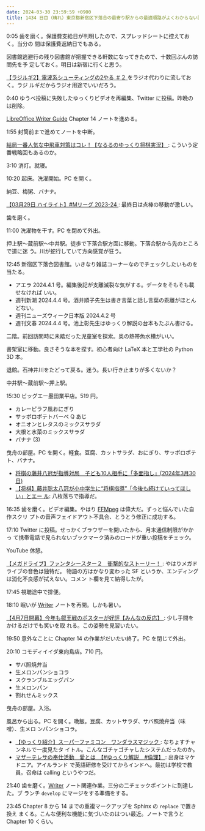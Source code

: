 ```yaml
---
date: 2024-03-30 23:59:59 +0900
title: 1434 日目（晴れ）東京都新宿区下落合の最寄り駅からの最適順路がよくわからない図書館
---
```


0:05 歯を磨く。保護費支給日が判明したので、スプレッドシートに控えておく。当分の
間は保護費返納日でもある。

図書館逃避行の残り図書館が把握できる軒数になってきたので、十数回ぶんの訪問先を予
定しておく。明日は新宿に行くと思う。

[【ラジルギ2】電波系シューティングの2やる ＃２
](https://www.youtube.com/watch?v=vk-T7caCczw) をラジオ代わりに流しておく。ラジ
ルギだからラジオ用途でいいだろう。

0:40 ゆうべ投稿に失敗したゆっくりビデオを再編集、Twitter に投稿。昨晩のは削除。
<blockquote class="twitter-tweet"
  data-conversation="none"
  data-theme="dark" data-media-max-width="640" data-align="center">
<a href="https://twitter.com/showa_yojyo/status/1773736050260885515"></a>
</blockquote>

[LibreOffice Writer Guide][Writer] Chapter 14 ノートを進める。

1:55 封筒前まで進めてノートを中断。

[結局一番人気な中飛車対策はコレ！【なるるのゆっくり将棋実況】
](https://www.youtube.com/watch?v=zKqmQ9BRWuo): こういう定番戦略回もあるのか。

3:10 消灯。就寝。

10:20 起床。洗濯開始。PC を開く。

納豆、梅粥、バナナ。

[【03月29日 ハイライト】#Mリーグ 2023-24
](https://www.youtube.com/watch?v=kESb3j9aWPo): 最終日は点棒の移動が激しい。

歯を磨く。

11:00 洗濯物を干す。PC を閉めて外出。

押上駅～蔵前駅～中井駅。徒歩で下落合駅方面に移動。下落合駅から先のところで道に迷
う。川が蛇行していて方向感覚が狂う。

12:45 新宿区下落合図書館。いきなり雑誌コーナーなのでチェックしたいものを当たる。

* アエラ 2024.4.1 号。編集後記が支離滅裂な気がする。データをそもそも載せなければ
  いい。
* 週刊新潮 2024.4.4 号。酒井順子先生は書き言葉と話し言葉の乖離がほとんどない。
* 週刊ニューズウィーク日本版 2024.4.2 号
* 週刊文春 2024.4.4 号。池上彰先生はゆっくり解説の台本もたぶん書ける。

二階。前回訪問時に未踏だった児童室を探索。奥の熱帯魚水槽がいい。

書架室に移動。良さそうな本を探す。初心者向け LaTeX 本と工学社の Python 3D 本。

退館。石神井川をたどって戻る。迷う。長い行き止まりが多くないか？

中井駅～蔵前駅～押上駅。

15:30 ビッグエー墨田業平店。519 円。

* カレーピラフ風おにぎり
* サッポロポテトバーベ Q あじ
* オニオンとレタスのミックスサラダ
* 大根と水菜のミックスサラダ
* バナナ (3)

曳舟の部屋。PC を開く。軽食。豆腐、カットサラダ、おにぎり、サッポロポテト、バナナ。

* [将棋の藤井八冠が指導対局　子ども10人相手に「多面指し」(2024年3月30日)
  ](https://www.youtube.com/watch?v=UbdbPiNFM0M)
* [【将棋】藤井聡太八冠が小中学生に“将棋指導”「今後も続けていってほしい」とエー
  ル](https://www.youtube.com/watch?v=Ftlpn825V6U): 八枚落ちで指導だ。

16:35 歯を磨く。ビデオ編集。やはり [FFMpeg] は偉大だ。ずっと悩んでいた自作スクリ
プトの音声フェイドアウト不具合、とうとう修正に成功する。

<blockquote class="twitter-tweet" data-theme="dark" data-media-max-width="720">
<a href="https://twitter.com/showa_yojyo/status/1773985120141410618"></a>
</blockquote>

17:10 Twitter に投稿。せっかくブラウザーを開いたから、月末通信制限がかかっ
て携帯電話で見られないブックマーク済みのロードが重い投稿をチェック。

YouTube 休憩。

[【メガドライブ】ファンタシースター２　衝撃的なストーリー！
](https://www.youtube.com/watch?v=Z-gcqguEfZA): やはりメガドライブの音色は独特だ。
物語の方はかなり変わった SF というか、エンディングは消化不良感が拭えない。コメン
ト欄を見て納得したが。

17:45 視聴途中で排便。

18:10 眠いが [Writer] ノートを再開。しかも暑い。

[【4月7日開幕】今年も叡王戦のポスターが好評【みんなの反応】
](https://www.youtube.com/watch?v=T3GaEa11Wus): 少し手間をかけるだけでも笑いを取
れる。この姿勢を見習いたい。

19:50 意外なことに Chapter 14 の作業がだいたい終了。PC を閉じて外出。

20:10 コモディイイダ東向島店。710 円。

* サバ照焼弁当
* 生メロンパンショコラ
* スクランブルエッグパン
* 生メロンパン
* 割れせんミックス

曳舟の部屋。入浴。

風呂から出る。PC を開く。晩飯。豆腐、カットサラダ、サバ照焼弁当（味噌）、生メロ
ンパンショコラ。

* [【ゆっくり紹介】スーパーファミコン　ワンダラスマジック
  ](https://www.youtube.com/watch?v=hZI8gccORN8): なちょすチャンネルで一度見たタ
  イトル。こんなゴチャゴチャしたシステムだったのか。
* [マザーテレサの奉仕活動　愛とは　【#ゆっくり解説　#倫理】
  ](https://www.youtube.com/watch?v=IFNHOBFzbBI): 出身はマケドニア。アイルランド
  で英語研修を受けてからインドへ。最初は学校で教員。召命は calling というやつだ。

21:40 歯を磨く。[Writer] ノート関連作業。三分の二チェックポイントに到達した。ブ
ランチ `develop` にマージをする準備をする。

23:45 Chapter 8 から 14 までの重複マークアップを Sphinx の `replace` で置き換え
まくる。こんな便利な機能に気づいたのはつい最近。ノートで言うと Chapter 10 くらい。

[ffmpeg]: https://ffmpeg.org/ffmpeg.html
[Writer]: https://documentation.libreoffice.org/en/english-documentation/writer/
